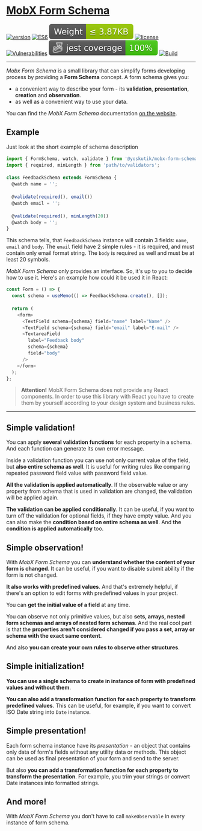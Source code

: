 # [MobX Form Schema](https://yoskutik.github.io/mobx-form-schema/)

[![version](https://img.shields.io/npm/v/@yoskutik/mobx-form-schema)](https://www.npmjs.com/package/@yoskutik/mobx-form-schema)
[![ES6](https://img.shields.io/badge/EcmaScript-v.6-blue)](https://github.com/yoskutik/mobx-form-schema)
[![Weight](https://raw.githubusercontent.com/Yoskutik/mobx-form-schema/master/badges/weight.svg)](https://github.com/yoskutik/mobx-form-schema)
[![license](https://img.shields.io/npm/l/@yoskutik/mobx-form-schema)](https://www.npmjs.com/package/@yoskutik/mobx-form-schema)
[![Vulnerabilities](https://img.shields.io/snyk/vulnerabilities/npm/@yoskutik/mobx-form-schema?label=Vulnerabilities)](https://www.npmjs.com/package/@yoskutik/mobx-form-schema)
![Jest coverage](https://raw.githubusercontent.com/Yoskutik/mobx-form-schema/master/badges/coverage-jest%20coverage.svg)
[![Build](https://github.com/Yoskutik/mobx-form-schema/actions/workflows/build.yml/badge.svg)](https://github.com/Yoskutik/mobx-form-schema/actions/workflows/build.yml)

---

_Mobx Form Schema_ is a small library that can simplify forms developing process by
providing a **Form Schema** concept. A form schema gives you:
* a convenient way to describe your form - its **validation**, **presentation**,
**creation** and **observation**.
* as well as a convenient way to use your data.

You can find the _MobX Form Schema_ documentation
[on the website](https://yoskutik.github.io/mobx-form-schema/).



## Example


Just look at the short example of schema description

```typescript
import { FormSchema, watch, validate } from '@yoskutik/mobx-form-schema';
import { required, minLength } from 'path/to/validators';

class FeedbackSchema extends FormSchema {
  @watch name = '';

  @validate(required(), email())
  @watch email = '';

  @validate(required(), minLength(20))
  @watch body = '';
}
```

This schema tells, that `FeedbackSchema` instance will contain 3 fields: `name`,
`email` and `body`. The `email` field have 2 simple rules - it is required, and
must contain only email format string. The `body` is required as well and must
be at least 20 symbols.

_MobX Form Schema_ only provides an interface. So, it's up to you to decide how
to use it. Here's an example how could it be used it in React:

```typescript jsx
const Form = () => {
  const schema = useMemo(() => FeedbackSchema.create(), []);

  return (
    <form>
      <TextField schema={schema} field="name" label="Name" />
      <TextField schema={schema} field="email" label="E-mail" />
      <TextareaField
        label="Feedback body"
        schema={schema}
        field="body"
      />
    </form>
  );
};
```

> **Attention!** MobX Form Schema does not provide any React components.
> In order to use this library with React you have to create them by
> yourself according to your design system and business rules.

---


## Simple validation!

You can apply **several validation functions** for each property in a schema.
And each function can generate its own error message.

Inside a validation function you can use not only current value of the field,
but **also entire schema as well**. It is useful for writing rules like
comparing repeated password field value with password field value.

**All the validation is applied automatically**. If the observable value or
any property from schema that is used in validation are changed, the
validation will be applied again.

**The validation can be applied conditionally**. It can be useful, if you want
to turn off the validation for optional fields, if they have empty value. And
you can also make the **condition based on entire schema as well**. And **the
condition is applied automatically** too.


## Simple observation!

With _MobX Form Schema_ you can **understand whether the content of your
form is changed**. It can be useful, if you want to disable submit ability
if the form is not changed.

**It also works with predefined values**. And that's extremely helpful, if
there's an option to edit forms with predefined values in your project.

You can **get the initial value of a field** at any time.

You can observe not only primitive values, but also **sets, arrays, nested
form schemas and arrays of nested form schemas**. And the real cool part is
that the **properties aren't considered changed if you pass a set, array or
schema with the exact same content**.

And also **you can create your own rules to observe other structures**.


## Simple initialization!

**You can use a single schema to create in instance of form with predefined
values and without them**.

**You can also add a transformation function for each property to transform
predefined values**. This can be useful, for example, if you want to
convert ISO Date string into `Date` instance.


## Simple presentation!

Each form schema instance have its _presentation_ - an object that contains
only data of form's fields without any utility data or methods. This object
can be used as final presentation of your form and send to the server.

But also **you can add a transformation function for each property to
transform the presentation**. For example, you trim your strings or convert
Date instances into formatted strings.


## And more!

With _MobX Form Schema_ you don't have to call `makeObservable` in every
instance of form schema.
